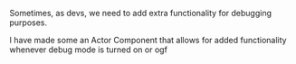 Sometimes, as devs, we need to add extra functionality for debugging purposes. 

I have made some an Actor Component that allows for added functionality whenever debug mode is turned on or ogf